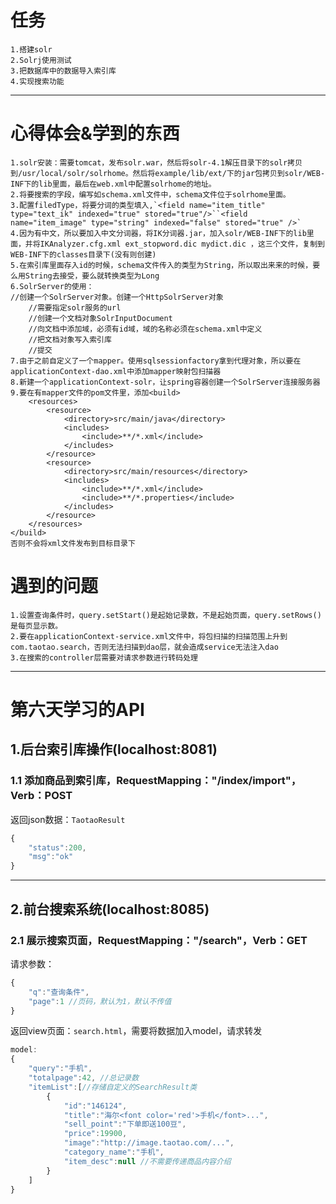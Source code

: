 # 任务
	1.搭建solr
	2.Solrj使用测试
	3.把数据库中的数据导入索引库
	4.实现搜索功能
		
------

# 心得体会&学到的东西
	1.solr安装：需要tomcat，发布solr.war，然后将solr-4.1解压目录下的solr拷贝到/usr/local/solr/solrhome。然后将example/lib/ext/下的jar包拷贝到solr/WEB-INF下的lib里面，最后在web.xml中配置solrhome的地址。
	2.将要搜索的字段，编写如schema.xml文件中，schema文件位于solrhome里面。
	3.配置filedType，将要分词的类型填入,`<field name="item_title" type="text_ik" indexed="true" stored="true"/>``<field name="item_image" type="string" indexed="false" stored="true" />`
	4.因为有中文，所以要加入中文分词器，将IK分词器.jar，加入solr/WEB-INF下的lib里面，并将IKAnalyzer.cfg.xml ext_stopword.dic mydict.dic ，这三个文件，复制到WEB-INF下的classes目录下(没有则创建)
	5.在索引库里面存入id的时候，schema文件传入的类型为String，所以取出来来的时候，要么用String去接受，要么就转换类型为Long
	6.SolrServer的使用：
	//创建一个SolrServer对象。创建一个HttpSolrServer对象
        //需要指定solr服务的url
        //创建一个文档对象SolrInputDocument
        //向文档中添加域，必须有id域，域的名称必须在schema.xml中定义
        //把文档对象写入索引库
        //提交 
    7.由于之前自定义了一个mapper。使用sqlsessionfactory拿到代理对象，所以要在applicationContext-dao.xml中添加mapper映射包扫描器
    8.新建一个applicationContext-solr，让spring容器创建一个SolrServer连接服务器
    9.要在有mapper文件的pom文件里，添加<build>
		<resources>
			<resource>
				<directory>src/main/java</directory>
				<includes>
					<include>**/*.xml</include>
				</includes>
			</resource>
			<resource>
				<directory>src/main/resources</directory>
				<includes>
					<include>**/*.xml</include>
					<include>**/*.properties</include>
				</includes>
			</resource>
		</resources>
	</build>
	否则不会将xml文件发布到目标目录下
	
# 遇到的问题
	1.设置查询条件时，query.setStart()是起始记录数，不是起始页面，query.setRows()是每页显示数。
	2.要在applicationContext-service.xml文件中，将包扫描的扫描范围上升到com.taotao.search，否则无法扫描到dao层，就会造成service无法注入dao
	3.在搜索的controller层需要对请求参数进行转码处理
	
----

第六天学习的API
=====
##  1.后台索引库操作(localhost:8081)
### 1.1 添加商品到索引库，RequestMapping："/index/import"，Verb：POST
返回json数据：`TaotaoResult`
```javascript
{
	"status":200,
	"msg":"ok"
}
```

------

## 2.前台搜索系统(localhost:8085)
### 2.1 展示搜索页面，RequestMapping："/search"，Verb：GET
请求参数：
```javascript
{
	"q":"查询条件",
	"page":1 //页码，默认为1，默认不传值
}
```
返回view页面：`search.html`，需要将数据加入model，请求转发
```javascript
model:
{
	"query":"手机",
	"totalpage":42, //总记录数
	"itemList":[//存储自定义的SearchResult类
		{
			"id":"146124",
			"title":"海尔<font color='red'>手机</font>...",
			"sell_point":"下单即送100豆",
			"price":19900,
			"image":"http://image.taotao.com/...",
			"category_name":"手机",
			"item_desc":null //不需要传递商品内容介绍
		}
	]
}
```
